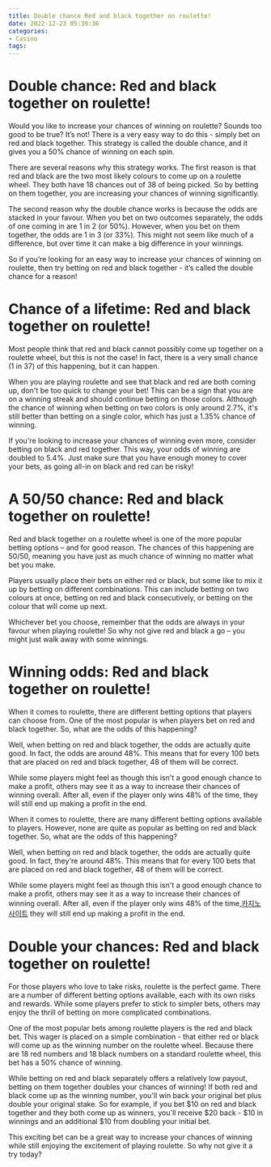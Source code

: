 ```yaml
---
title: Double chance Red and black together on roulette!
date: 2022-12-23 05:39:36
categories:
- Casino
tags:
---
```



#  Double chance: Red and black together on roulette!

Would you like to increase your chances of winning on roulette? Sounds too good to be true? It’s not! There is a very easy way to do this - simply bet on red and black together. This strategy is called the double chance, and it gives you a 50% chance of winning on each spin.

There are several reasons why this strategy works. The first reason is that red and black are the two most likely colours to come up on a roulette wheel. They both have 18 chances out of 38 of being picked. So by betting on them together, you are increasing your chances of winning significantly.

The second reason why the double chance works is because the odds are stacked in your favour. When you bet on two outcomes separately, the odds of one coming in are 1 in 2 (or 50%). However, when you bet on them together, the odds are 1 in 3 (or 33%). This might not seem like much of a difference, but over time it can make a big difference in your winnings.

So if you’re looking for an easy way to increase your chances of winning on roulette, then try betting on red and black together - it’s called the double chance for a reason!

#  Chance of a lifetime: Red and black together on roulette!

Most people think that red and black cannot possibly come up together on a roulette wheel, but this is not the case! In fact, there is a very small chance (1 in 37) of this happening, but it can happen.

When you are playing roulette and see that black and red are both coming up, don't be too quick to change your bet! This can be a sign that you are on a winning streak and should continue betting on those colors. Although the chance of winning when betting on two colors is only around 2.7%, it's still better than betting on a single color, which has just a 1.35% chance of winning.

If you're looking to increase your chances of winning even more, consider betting on black and red together. This way, your odds of winning are doubled to 5.4%. Just make sure that you have enough money to cover your bets, as going all-in on black and red can be risky!

#  A 50/50 chance: Red and black together on roulette!

Red and black together on a roulette wheel is one of the more popular betting options – and for good reason. The chances of this happening are 50/50, meaning you have just as much chance of winning no matter what bet you make.

Players usually place their bets on either red or black, but some like to mix it up by betting on different combinations. This can include betting on two colours at once, betting on red and black consecutively, or betting on the colour that will come up next.

Whichever bet you choose, remember that the odds are always in your favour when playing roulette! So why not give red and black a go – you might just walk away with some winnings.

#  Winning odds: Red and black together on roulette!

When it comes to roulette, there are different betting options that players can choose from. One of the most popular is when players bet on red and black together. So, what are the odds of this happening?

Well, when betting on red and black together, the odds are actually quite good. In fact, the odds are around 48%. This means that for every 100 bets that are placed on red and black together, 48 of them will be correct.

While some players might feel as though this isn't a good enough chance to make a profit, others may see it as a way to increase their chances of winning overall. After all, even if the player only wins 48% of the time, they will still end up making a profit in the end.

When it comes to roulette, there are many different betting options available to players. However, none are quite as popular as betting on red and black together. So, what are the odds of this happening?

Well, when betting on red and black together, the odds are actually quite good. In fact, they're around 48%. This means that for every 100 bets that are placed on red and black together, 48 of them will be correct.

While some players might feel as though this isn't a good enough chance to make a profit, others may see it as a way to increase their chances of winning overall. After all, even if the player only wins 48% of the time,[카지노 사이트](https://choegocasino.com/) they will still end up making a profit in the end.

#  Double your chances: Red and black together on roulette!

For those players who love to take risks, roulette is the perfect game. There are a number of different betting options available, each with its own risks and rewards. While some players prefer to stick to simpler bets, others may enjoy the thrill of betting on more complicated combinations.

One of the most popular bets among roulette players is the red and black bet. This wager is placed on a simple combination - that either red or black will come up as the winning number on the roulette wheel. Because there are 18 red numbers and 18 black numbers on a standard roulette wheel, this bet has a 50% chance of winning.

While betting on red and black separately offers a relatively low payout, betting on them together doubles your chances of winning! If both red and black come up as the winning number, you'll win back your original bet plus double your original stake. So for example, if you bet $10 on red and black together and they both come up as winners, you'll receive $20 back - $10 in winnings and an additional $10 from doubling your initial bet.

This exciting bet can be a great way to increase your chances of winning while still enjoying the excitement of playing roulette. So why not give it a try today?